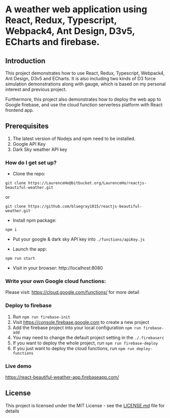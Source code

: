 # A weather web application using React, Redux, Typescript, Webpack4, Ant Design, D3v5, ECharts and firebase.

## Introduction
This project demonstrates how to use React, Redux, Typescript, Webpack4, Ant Design, D3v5 and ECharts. 
It is also including two kinds of D3 force simulation demonstrations along with gauge, which 
is based on my personal interest and previous project. 

Furthermore, this project also demonstrates how to deploy the web app to Google firebase, and use the cloud 
function serverless platform with React frontend app.

## Prerequisites
1. The latest version of Nodejs and npm need to be installed.
2. Google API Key
3. Dark Sky weather API key

### How do I get set up? ###

* Clone the repo: 
```
git clone https://LaurenceHo@bitbucket.org/LaurenceHo/reactjs-beautiful-weather.git
```
or
```
git clone https://github.com/bluegray1015/reactjs-beautiful-weather.git
```

* Install npm package: 
```
npm i
```

* Put your google & dark sky API key into `./functions/apiKey.js`

* Launch the app: 
```
npm run start
```

* Visit in your browser: http://localhost:8080

### Write your own Google cloud functions:
Please visit: https://cloud.google.com/functions/ for more detail

### Deploy to firebase
1. Run `npm run firebase-init`
2. Visit https://console.firebase.google.com to create a new project
3. Add the firebase project into your local configuration `npm run firebase-add`
4. You may need to change the default project setting in the `./.firebaserc`
5. If you want to deploy the whole project, run `npm run firebase-deploy`
6. If you just want to deploy the cloud functions, run `npm run deploy-functions`

### Live demo
https://react-beautiful-weather-app.firebaseapp.com/

## License
This project is licensed under the MIT License - see the [LICENSE.md](LICENSE.md) file for details

